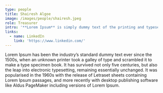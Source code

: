 ```yaml
---
type: people
title: Shairesh Algoe
image: /images/people/shairesh.jpeg
role: Treasurer
intro: '**Lorem Ipsum** is simply dummy text of the printing and typesetting industry.'
links:
  - name: LinkedIn
    link: 'https://www.linkedin.com/'
---
```

Lorem Ipsum has been the industry’s standard dummy text ever since the 1500s, when an unknown printer took a galley of type and scrambled it to make a type specimen book. It has survived not only five centuries, but also the leap into electronic typesetting, remaining essentially unchanged. It was popularised in the 1960s with the release of Letraset sheets containing Lorem Ipsum passages, and more recently with desktop publishing software like Aldus PageMaker including versions of Lorem Ipsum.
